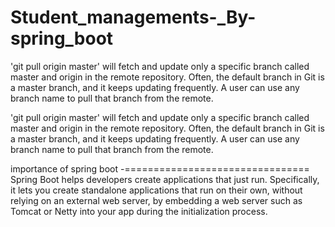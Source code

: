 # Student_managements-_By-spring_boot

'git pull origin master' will fetch and update only a specific branch called master and origin in the remote repository. Often, the default branch in Git is a master branch, and it keeps updating frequently. A user can use any branch name to pull that branch from the remote.

'git pull origin master' will fetch and update only a specific branch called master and origin in the remote repository. Often, the default branch in Git is a master branch, and it keeps updating frequently. A user can use any branch name to pull that branch from the remote.

importance of spring boot
-================================
Spring Boot helps developers create applications that just run. Specifically, it lets you create standalone applications that run on their own, without relying on an external web server, by embedding a web server such as Tomcat or Netty into your app during the initialization process.
